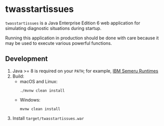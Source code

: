 # twasstartissues

`twasstartissues` is a Java Enterprise Edition 6 web application for simulating diagnostic situations during startup.

Running this application in production should be done with care because it may be used to execute various powerful functions.

## Development

1. Java >= 8 is required on your `PATH`; for example, [IBM Semeru Runtimes](https://developer.ibm.com/languages/java/semeru-runtimes/downloads/)
1. Build:
    * macOS and Linux:
      ```
      ./mvnw clean install
      ```
    * Windows:
      ```
      mvnw clean install
      ```
1. Install `target/twasstartissues.war`
